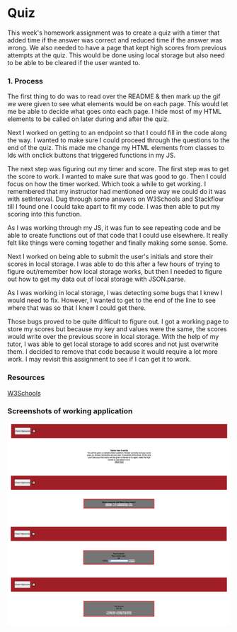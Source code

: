 # Quiz

This week's homework assignment was to create a quiz with a timer that added time if the answer was correct and reduced time if the answer was wrong. We also needed to have a page that kept high scores from previous attempts at the quiz. This would be done using local storage but also need to be able to be cleared if the user wanted to.

### 1. Process

The first thing to do was to read over the README & then mark up the gif we were given to see what elements would be on each page. This would let me be able to decide what goes onto each page. I hide most of my HTML elements to be called on later during and after the quiz.

Next I worked on getting to an endpoint so that I could fill in the code along the way. I wanted to make sure I could proceed through the questions to the end of the quiz. This made me change my HTML elements from classes to Ids with onclick buttons that triggered functions in my JS.

The next step was figuring out my timer and score. The first step was to get the score to work. I wanted to make sure that was good to go. Then I could focus on how the timer worked. Which took a while to get working. I remembered that my instructor had mentioned one way we could do it was with setInterval. Dug through some answers on W3Schools and Stackflow till I found one I could take apart to fit my code. I was then able to put my scoring into this function.

As I was working through my JS, it was fun to see repeating code and be able to create functions out of that code that I could use elsewhere. It really felt like things were coming together and finally making some sense. Some.

Next I worked on being able to submit the user's initials and store their scores in local storage. I was able to do this after a few hours of trying to figure out/remember how local storage works, but then I needed to figure out how to get my data out of local storage with JSON.parse.

As I was working in local storage, I was detecting some bugs that I knew I would need to fix. However, I wanted to get to the end of the line to see where that was so that I knew I could get there.

Those bugs proved to be quite difficult to figure out. I got a working page to store my scores but because my key and values were the same, the scores would write over the previous score in local storage. With the help of my tutor, I was able to get local storage to add scores and not just overwrite them. I decided to remove that code because it would require a lot more work. I may revisit this assignment to see if I can get it to work.

### Resources

[W3Schools](https://www.w3schools.com/)

### Screenshots of working application

![Image](./assets/images/finishedSS-1.jpg)
![Image](./assets/images/finishedSS-2.jpg)
![Image](./assets/images/finishedSS-3.jpg)
![Image](./assets/images/finishedSS-4.jpg)
